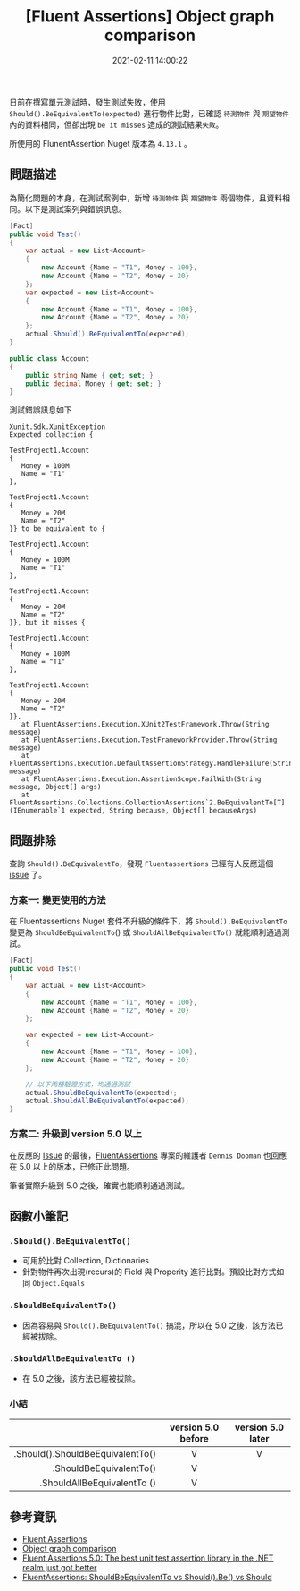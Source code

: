 ﻿---
title: "[Fluent Assertions] Object graph comparison"
description: 使用 FluentAssertions 4.13.1 版進行單元測試時，發現使用 Should().BeEquivalentTo() 比對失敗，在物件內容相同的情況下，仍報告資料不符合。此問題並非資料有誤，而是該方法本身有問題。解決方向為換為 ShouldBeEquivalentTo() 或升級到 5.0 版本以上。
tags:
  - 單元測試
date: 2021-02-11 14:00:22
categories:
  - 測試
keywords:
  - Fluent Assertion
slug: fluent-assertions-object-graph-comparison
lastmod: 2023-01-11T08:52:19.233Z
---

日前在撰寫單元測試時，發生測試失敗，使用 `Should().BeEquivalentTo(expected)` 進行物件比對，已確認 `待測物件` 與 `期望物件` 內的資料相同，但卻出現 `be it misses` 造成的測試結果`失敗`。

所使用的 FlunentAssertion Nuget 版本為 `4.13.1` 。

<!--more-->

## 問題描述

為簡化問題的本身，在測試案例中，新增 `待測物件` 與 `期望物件` 兩個物件，且資料相同。以下是測試案列與錯誤訊息。

```csharp
[Fact]
public void Test()
{
    var actual = new List<Account>
    {
        new Account {Name = "T1", Money = 100},
        new Account {Name = "T2", Money = 20}
    };
    var expected = new List<Account>
    {
        new Account {Name = "T1", Money = 100},
        new Account {Name = "T2", Money = 20}
    };
    actual.Should().BeEquivalentTo(expected);
}

public class Account
{
    public string Name { get; set; }
    public decimal Money { get; set; }
}
```

測試錯誤訊息如下

```log
Xunit.Sdk.XunitException
Expected collection {

TestProject1.Account
{
   Money = 100M
   Name = "T1"
},

TestProject1.Account
{
   Money = 20M
   Name = "T2"
}} to be equivalent to {

TestProject1.Account
{
   Money = 100M
   Name = "T1"
},

TestProject1.Account
{
   Money = 20M
   Name = "T2"
}}, but it misses {

TestProject1.Account
{
   Money = 100M
   Name = "T1"
},

TestProject1.Account
{
   Money = 20M
   Name = "T2"
}}.
   at FluentAssertions.Execution.XUnit2TestFramework.Throw(String message)
   at FluentAssertions.Execution.TestFrameworkProvider.Throw(String message)
   at FluentAssertions.Execution.DefaultAssertionStrategy.HandleFailure(String message)
   at FluentAssertions.Execution.AssertionScope.FailWith(String message, Object[] args)
   at FluentAssertions.Collections.CollectionAssertions`2.BeEquivalentTo[T](IEnumerable`1 expected, String because, Object[] becauseArgs)
```

## 問題排除

查詢 `Should().BeEquivalentTo`，發現 `Fluentassertions` 已經有人反應這個 [issue](https://github.com/fluentassertions/fluentassertions/issues/771) 了。

### 方案一: 變更使用的方法

在 Fluentassertions Nuget 套件不升級的條件下，將 `Should().BeEquivalentTo` 變更為 `ShouldBeEquivalentTo`() 或 `ShouldAllBeEquivalentTo()` 就能順利通過測試。

```csharp
[Fact]
public void Test()
{
    var actual = new List<Account>
    {
        new Account {Name = "T1", Money = 100},
        new Account {Name = "T2", Money = 20}
    };

    var expected = new List<Account>
    {
        new Account {Name = "T1", Money = 100},
        new Account {Name = "T2", Money = 20}
    };

    // 以下兩種驗證方式，均通過測試
    actual.ShouldBeEquivalentTo(expected);
    actual.ShouldAllBeEquivalentTo(expected);
}
```

### 方案二: 升級到 version 5.0 以上

在反應的 [Issue](https://github.com/fluentassertions/fluentassertions/issues/771) 的最後，[FluentAssertions](https://github.com/fluentassertions) 專案的維護者 `Dennis Dooman` 也回應在 5.0 以上的版本，已修正此問題。

筆者實際升級到 5.0 之後，確實也能順利通過測試。

## 函數小筆記

### `.Should().BeEquivalentTo()`

- 可用於比對 Collection, Dictionaries
- 針對物件再次出現(recurs)的 Field 與 Properity 進行比對。預設比對方式如同 `Object.Equals`

### `.ShouldBeEquivalentTo()`

- 因為容易與 `Should().BeEquivalentTo()` 搞混，所以在 5.0 之後，該方法已經被拔除。

### `.ShouldAllBeEquivalentTo ()`

- 在 5.0 之後，該方法已經被拔除。

### 小結

|                                  | version 5.0 before | version 5.0 later |
| -------------------------------: | :----------------: | :---------------: |
| .Should().ShouldBeEquivalentTo() |         V          |         V         |
|          .ShouldBeEquivalentTo() |         V          |                   |
|      .ShouldAllBeEquivalentTo () |         V          |                   |

## 參考資訊

- [Fluent Assertions](https://fluentassertions.com/)
- [Object graph comparison](https://fluentassertions.com/objectgraphs/)
- [Fluent Assertions 5.0: The best unit test assertion library in the .NET realm just got better](https://www.continuousimprover.com/2018/02/fluent-assertions-50-best-unit-test.html)
- [FluentAssertions: ShouldBeEquivalentTo vs Should().Be() vs Should](https://stackoverflow.com/questions/25925568/fluentassertions-shouldbeequivalentto-vs-should-be-vs-should-beequivalent)
